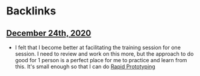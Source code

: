
# Backlinks
## [December 24th, 2020](<December 24th, 2020.md>)
- I felt that I become better at facilitating the training session for one session. I need to review and work on this more, but the approach to do good for 1 person is a perfect place for me to practice and learn from this. It's small enough so that I can do [Rapid Prototyping](<Rapid Prototyping.md>)

